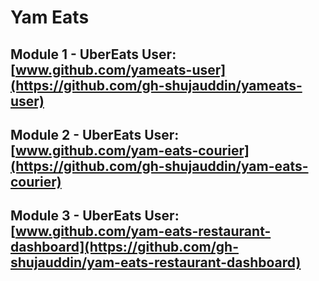 # Yam Eats

## Module 1 - UberEats User: [www.github.com/yameats-user](https://github.com/gh-shujauddin/yameats-user)

## Module 2 - UberEats User: [www.github.com/yam-eats-courier](https://github.com/gh-shujauddin/yam-eats-courier)

## Module 3 - UberEats User: [www.github.com/yam-eats-restaurant-dashboard](https://github.com/gh-shujauddin/yam-eats-restaurant-dashboard)
